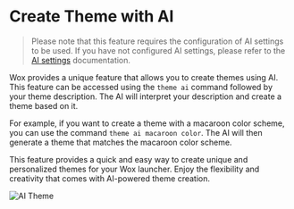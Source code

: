 # Create Theme with AI

> Please note that this feature requires the configuration of AI settings to be used. If you have not configured AI settings, please refer to the [AI settings](ai_settings.md)
> documentation.

Wox provides a unique feature that allows you to create themes using AI. This feature can be accessed using the `theme ai` command followed by your theme description. The AI will
interpret your description and create a theme based on it.

For example, if you want to create a theme with a macaroon color scheme, you can use the command `theme ai macaroon color`. The AI will then generate a theme that matches the
macaroon color scheme.

This feature provides a quick and easy way to create unique and personalized themes for your Wox launcher. Enjoy the flexibility and creativity that comes with AI-powered theme
creation.

![AI Theme](https://raw.githubusercontent.com/Wox-launcher/Wox/master/docs/images/ai_theme.jpg)